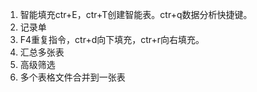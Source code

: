 1. 智能填充ctr+E，ctr+T创建智能表。ctr+q数据分析快捷键。
2. 记录单
3. F4重复指令，ctr+d向下填充，ctr+r向右填充。
4. 汇总多张表
5. 高级筛选
6. 多个表格文件合并到一张表
